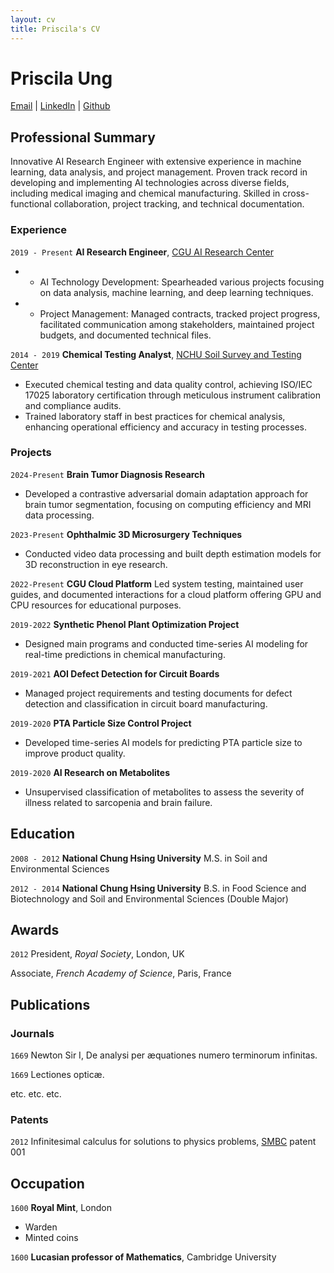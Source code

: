 ```yaml
---
layout: cv
title: Priscila's CV
---
```

# Priscila Ung
<div id="webaddress">
<a href="pici9218@gmail.com">Email</a>
| <a href="https://www.linkedin.com/in/priscilaung">LinkedIn</a>
| <a href="https://github.com/Poopogen">Github</a> 
</div>


## Professional Summary
Innovative AI Research Engineer with extensive experience in machine learning, data analysis, and project management. Proven track record in developing and implementing AI technologies across diverse fields, including medical imaging and chemical manufacturing. Skilled in cross-functional collaboration, project tracking, and technical documentation.

### Experience
`2019 - Present`
__AI Research Engineer__, <a href="https://www.cgu.edu.tw/aic-en">CGU AI Research Center</a>
- - AI Technology Development: Spearheaded various projects focusing on data analysis, machine learning, and deep learning techniques.
- - Project Management: Managed contracts, tracked project progress, facilitated communication among stakeholders, maintained project budgets, and documented technical files.

`2014 - 2019`
__Chemical Testing Analyst__, <a href="https://sstc.nchu.edu.tw/EN/index">NCHU Soil Survey and Testing Center</a>
- Executed chemical testing and data quality control, achieving ISO/IEC 17025 laboratory certification through meticulous instrument calibration and compliance audits.
- Trained laboratory staff in best practices for chemical analysis, enhancing operational efficiency and accuracy in testing processes.




### Projects
`2024-Present`
__Brain Tumor Diagnosis Research__ 
- Developed a contrastive adversarial domain adaptation approach for brain tumor segmentation, focusing on computing efficiency and MRI data processing.

`2023-Present`
__Ophthalmic 3D Microsurgery Techniques__ 
- Conducted video data processing and built depth estimation models for 3D reconstruction in eye research.

`2022-Present`
__CGU Cloud Platform__ 
Led system testing, maintained user guides, and documented interactions for a cloud platform offering GPU and CPU resources for educational purposes.

`2019-2022`
__Synthetic Phenol Plant Optimization Project__
- Designed main programs and conducted time-series AI modeling for real-time predictions in chemical manufacturing.

`2019-2021`
__AOI Defect Detection for Circuit Boards__
- Managed project requirements and testing documents for defect detection and classification in circuit board manufacturing.

`2019-2020`
__PTA Particle Size Control Project__
- Developed time-series AI models for predicting PTA particle size to improve product quality.

`2019-2020`
__AI Research on Metabolites__
- Unsupervised classification of metabolites to assess the severity of illness related to sarcopenia and brain failure.




## Education
`2008 - 2012`
__National Chung Hsing University__
M.S. in Soil and Environmental Sciences

`2012 - 2014`
__National Chung Hsing University__
B.S. in Food Science and Biotechnology and Soil and Environmental Sciences (Double Major)


## Awards

`2012`
President, *Royal Society*, London, UK

Associate, *French Academy of Science*, Paris, France



## Publications

<!-- A list is also available [online](http://scholar.google.co.uk/citations?user=LTOTl0YAAAAJ) -->

### Journals

`1669`
Newton Sir I, De analysi per æquationes numero terminorum infinitas. 

`1669`
Lectiones opticæ.

etc. etc. etc.

### Patents

`2012`
Infinitesimal calculus for solutions to physics problems, [SMBC](http://www.techdirt.com/articles/20121011/09312820678/if-patents-had-been-around-time-newton.shtml) patent 001


## Occupation

`1600`
__Royal Mint__, London

- Warden
- Minted coins

`1600`
__Lucasian professor of Mathematics__, Cambridge University



<!-- ### Footer

Last updated: May 2013 -->


